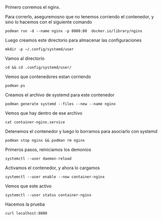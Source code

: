 Primero corremos el nginx.  

Para correrlo, aseguremosno que no tenemos corriendo el contenedor, y sino lo hacemos con el siguiente comando


`podman run -d --name nginx -p 8080:80  docker.io/library/nginx`

Luego creamos este directorio para almacenar las configuraciones

`mkdir -p ~/.config/systemd/user`

Vamos al directorio

`cd && cd .config/systemd/user/`

Vemos que contenedores estan corriendo

`podman ps`

Creamos el archivo de systemd para este contenedor

`podman generate systemd --files --new --name nginx`

Vemos que hay dentro de ese archivo

`cat container-nginx.service` 

Detenemos el contenedor y luego lo borramos para asociarlo con systemd

`podman stop nginx && podman rm nginx`

Primeros pasos, reiniciamos los demonios

`systemctl --user daemon-reload`

Activamos el contenedor, y ahora lo cargamos

`systemctl --user enable --now container-nginx`

Vemos que este activo

`systemctl --user status container-nginx`

Hacemos la prueba

`curl localhost:8080`
